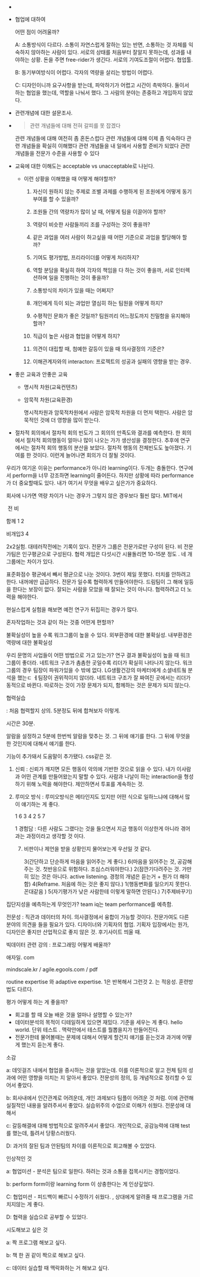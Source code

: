 - 

- 협업에 대하여 

  어떤 점이 어려울까? 

  A: 소통방식이 다르다. 소통이 자연스럽게 잘하는 있는 반면, 소통하는 것 자체를 익숙하지 않아하는 사람이 있다. 서로의 상태를 처음부터 잘알지 못하는데, 성과를 내야하는 상황. 돈을 주면 free-rider가 생긴다. 서로의 기여도조절이 어렵다. 협업툴. 

  B: 동기부여방식이 어렵다. 각자의 역량을 살리는 방법이 어렵다. 

  C: 디자인이니까 요구사항을 받는데, 파악하기가 어렵고 시간이 촉박하다. 둘이서 하는 협업을 했는데, 역할을 나눠서 했다. 그 사람의 분야는 존중하고 개입하지 않았다. 

   

- 관련개념에 대한 설문조사. 

- >  관련 개념들에 대해 전혀 갈피를 못 잡겠다

  관련 개념들에 대해 여전히 좀 혼돈스럽다
  관련 개념들에 대해 이제 좀 익숙하다
  관련 개념들을 확실히 이해했다
  관련 개념들을 내 일에서 사용할 준비가 되었다
  관련 개념들을 전문가 수준을 사용할 수 있다

- 교육에 대한 이해도는 acceptable vs unacceptable로 나뉜다. 

  - 이런 상황을 이해했을 때 어떻게 해야할까? 

    1. 자신이 원하지 않는 주제로 조별 과제를 수행하게 된 조원에게 어떻게 동기부여를 할 수 있을까?

    2. 조원들 간의 역량차가 많이 날 때, 어떻게 팀을 이끌어야 할까?

    3. 역량이 비슷한 사람들끼리 조를 구성하는 것이 좋을까? 

    4. 같은 과업을 여러 사람이 하고싶을 때 어떤 기준으로 과업을 할당해야 할까?

    5. 기여도 평가방법, 프리라이더를 어떻게 처리하지?

    6. 역할 분담을 확실히 하여 각자의 책임을 다 하는 것이 좋을까, 서로 인터렉션하며 일을 진행하는 것이 좋을까?

    7. 소통방식의 차이가 있을 때는 어쩌지?

    8. 개인에게 득이 되는 과업만 열심히 하는 팀원을 어떻게 하지?

    9. 수평적인 문화가 좋은 것일까? 팀원끼리 어느정도까지 친밀함을 유지해야 할까?

    10. 직급이 높은 사람과 협업을 어떻게 하지?

    11. 의견이 대립할 때, 첨예한 갈등이 있을 때 의사결정의 기준은?

    12. 이해관계자와의 interacton: 프로젝트의 성공과 실패의 영향을 받는 경우. 

        

- 좋은 교육과 안좋은 교육

  - 명시적 차원(교육컨텐츠)

  - 암묵적 차원(교육환경) 

    명시적차원과 암묵적차원에서 사람은 암묵적 차원을 더 먼저 택한다. 사람은 암묵적인 것에 더 영향을 많이 받는다. 

    

- 절차적 회의에서 절차적 회의 빈도가 그 회의의 만족도와 결과를 예측한다. 한 회의에서 절차적 회의행동이 얼마나 많이 나오는 가가 생산성을 결정한다. 추후에 연구에서는 절차적 회의 행동의 분산을 보았다. 절차적 행동의 전체빈도도 높아졌다.  기여를 한 것이다. 이런게 늘어나면 회의가 더 잘될 것이다. 

우리가 여기온 이유는 performance가 아니라 learning이다. 두개는 충돌한다. 연구에서 perform을 너무 강조하면 learning이 줄어든다. 하지만 상황에 따라 performance가 더 중요할때도 있다. 내가 여기서 무엇을 배우고 싶은가가 중요하다. 

회사에 나가면 역량 차이가 나는 경우가 그렇지 않은 경우보다 훨씬 많다.  MIT에서 

​            전       비

함께    1         2 

비개입3         4

2x2실험. 대테러작전에는 기록이 있다. 전문가 그룹은 전문가로만 구성이 된다. 비 전문가팀은 인구평균으로 구성된다. 협력 개입은 다섯시간 시뮬돌리면 10-15분 정도 . 네 개 그룹에는 차이가 있다. 

표준화점수 평균에서 빼서 평균으로 나눈 것이다. 3번이 제일 못했다. 터치를 안하려고 한다. 내꺼에만 급급하다. 전문가 일수록 협력하게 만들어야한다. 드림팀이 그 해에 일등을 한다는 보장이 없다. 잘되는 사람을 모았을 때 잘되는 것이 아니다. 협력하려고 더 노력을 해야한다. 

현실스럽게 실험을 해보면 예전 연구가 뒤집히는 경우가 많다. 

혼자작업하는 것과 같이 하는 것중 어떤게 편할까? 

불확실성이 높을 수록 워크그룹이 높을 수 있다. 외부환경에 대한 불확실성. 내부환경은 역량에 대한 불확실성

우리 문명의 사업들이 어떤 방법으로 가고 있는가?  연구 결과 불확실성이 높을 때 워크그룹이 좋더라. 네트워크 구조가 촘촘한 곳일수록 리더가 확실히 나타나지 않는다. 워크그룹의 경우 팀장이 파워가있을 수 밖에 없다. LG생활건강의 마케터에게 소셜네트웤 분석을 했는ㄷ ㅔ팀장이 권위적이지 않더라. 네트워크 구조가 잘 짜여진 곳에서는 리더가 동적으로 바뀐다. 따로하는 것이 가장 문제가 되지, 함께하는 것은 문제가 되지 않는다. 

협력실습

: 처음 협력할지 상의. 5분정도 뒤에 합쳐보자 이렇게. 

시간은 30분. 

알람을 설정하고 5분에 한번씩 알람을 맞추는 것. 그 뒤에 얘기를 한다. 그 뒤에 무엇을 한 것인지에 대해서 얘기를 한다. 

기능이 추가돼서 도움말이 추가됐다. css같은 것. 

1. 신뢰 : 신뢰가 깨지면 모든 행동이 악의에 기반한 것으로 읽을 수 있다. 내가 이사람과 어떤 관계를 만들어왔는지 말할 수 있다. 사람과 나날이 하는 interaction을 형성하기 위해 노력을 해야한다. 제안하면서 투표를 계속하는 것. 

2. 루미오 방식 : 루미오방식은 메타인지도 있지만 어떤 식으로 일하느냐에 대해서 많이 얘기하는 게 좋다.

   1 6 3 4 2 5 7  

   1 경험담 :  다른 사람도 그랬다는 것을 들으면서 지금 행동이 이상한게 아니라 겪어과는 과정이라고 생각할 것 이다. 

   7. 비판이나 제언을 받을 상황인지 물어보는게 우선일 것 같다. 

      3(간단하고 단순하게 마음을 읽어주는 게 좋다.) 6(마음을 읽어주는 것, 공감해주는 것. 첫반응으로 위험하다. 조심스러워야한다.) 2(잠깐기다려주는 것. 가만히 있는 것은 아니다. active listening. 경청의 개념은 듣는거 + 뭔가 더 해야함) 4(Reframe. 처음에 하는 것은 좋지 않다.) 1(행동변화를 일으키지 못한다. 꼰대같음 ) 5(자기평가가 낮은 사람한테 이렇게 말하면 안된다.) 7(주제바꾸기)

집단지성을 예측하는게 무엇인가? team iq는 team performance를 예측함.



전문성 : 직관과 데이터의 차이. 의사결정에서 융합이 가능할 것이다. 전문가여도 다른 분야의 의견을 들을 필요가 있다. 디자이너와 기획자의 협업. 기획자 입장에서는 원가, 디자인은 좋지만 산업적으로 좋지 않은 것. 후기사이트 띄울 때.  

빅데이터 관련 강의 : 프로그래밍 어떻게 배울까? 

애자일. com 

mindscale.kr / agile.egools.com / pdf 

routine expertise 와 adaptive expertise. 1은 반복해서 그런것 2. 는 적응성. 훈련방법도 다르다. 



평가 어떻게 하는 게 좋을까? 

- 회고를 할 때 오늘 배운 것을 얼마나 설명할 수 있는가? 
- 데이터분석의 목적이 디테일하게 있으면 재밌다. 기준을 세우는 게 좋다. hello world. 단위 테스트 . 맥락안에서 테스트를 뭘뽑을지가 만들어진다. 
- 전문가한테 물어볼때는 문제에 대해서 어떻게 할건지 얘기를 듣는것과 과거에 어떻게 했는지 듣는게 좋다. 

소감 

a: 데잇걸즈 내에서 협업을 중시하는 것을 알았는데. 이를 이론적으로 알고 전체 팀의 성과에 어떤 영향을 미치는 지 알아서 좋았다. 전문성의 정의, 등 개념적으로 정리할 수 있어서 좋았다. 

b: 회사내에서 인간관계로 어려운데, 개인 과제보다 팀플이 어려운 것 처럼. 이에 관련해 실질적인 내용을 알려주셔서 좋았다. 실습위주의 수업으로 이해가 쉬웠다. 전문성에 대해서 

c: 갈등해결에 대해 방법적으로 알려주셔서 좋았다. 개인적으로, 공감능력에 대해 test를 했는데, 틀려서 당황스러웠다. 

D: 과거의 잘된 팀과 안된팀의 차이를 이론적으로 회고해볼 수 있었다. 



인상적인 것

a: 협업미션 - 분석은 팀으로 일한다. 하려는 것과 소통을 접목시키는 경험이었다. 

b: perform form이랑 learning form 이 상충한다는 게 인상깊었다. 

C: 협업미션 - 피드백이 빠르니 수정하기 쉬웠다. , 상대에게 알려줄 때 프로그램을 가르치지않는 게 좋다. 

D: 협력을 실습으로 공부할 수 있었다. 

시도해보고 싶은 것

a: 짝 프로그램 해보고 싶다. 

b: 책 한 권 같이 짝으로 해보고 싶다.

c: 데이터 실습할 때 맥락화하는 거 해보고 싶다. 

